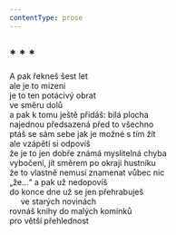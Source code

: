 ```yaml
---
contentType: prose
---
```


## \* \* \*

A pak řekneš šest let  
ale je to mizení  
je to ten potácivý obrat  
ve směru dolů  
a pak k tomu ještě přidáš: bílá plocha  
najednou předsazená před to všechno  
ptáš se sám sebe jak je možné s tím žít  
ale vzápětí si odpovíš  
že je to jen dobře známá myslitelná chyba  
vybočení, jít směrem po okraji hustníku  
že to vlastně nemusí znamenat vůbec nic  
„že…“ a pak už nedopovíš  
do konce dne už se jen přehrabuješ  
     ve starých novinách  
rovnáš knihy do malých komínků  
pro větší přehlednost

